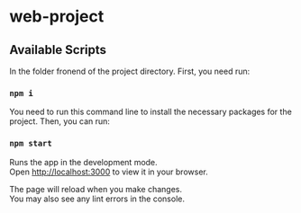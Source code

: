 # web-project
## Available Scripts

In the folder fronend of the project directory. First, you need run:
### `npm i`
You need to run this command line to install the necessary packages for the project.
Then, you can run:
### `npm start`
Runs the app in the development mode.\
Open [http://localhost:3000](http://localhost:3000) to view it in your browser.

The page will reload when you make changes.\
You may also see any lint errors in the console.
